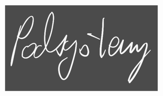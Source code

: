 ![](Notatki/Semestr%205/Systemy%20operacyjne%201/Wykłady/Wykład%202/Drawing%202024-10-14%2011.26.26.excalidraw.svg)